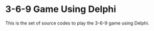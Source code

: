 3-6-9 Game Using Delphi
=======================
This is the set of source codes to play the 3-6-9 game using Delphi.